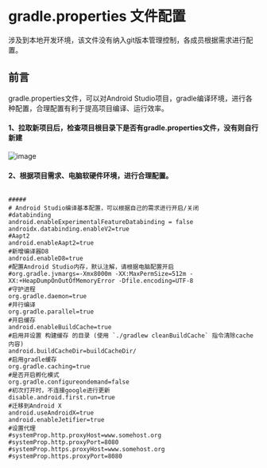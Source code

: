 # gradle.properties 文件配置
涉及到本地开发环境，该文件没有纳入git版本管理控制，各成员根据需求进行配置。

## 前言
gradle.properties文件，可以对Android Studio项目，gradle编译环境，进行各种配置，合理配置有利于提高项目编译、运行效率。

#### 1、拉取新项目后，检查项目根目录下是否有gradle.properties文件，没有则自行新建
![image](uploads/5d94e1047c974a1cd3df1d02fff250fb/image.png)

#### 2、根据项目需求、电脑软硬件环境，进行合理配置。

```

#####
# Android Studio编译基本配置，可以根据自己的需求进行开启/关闭
#databinding
android.enableExperimentalFeatureDatabinding = false
androidx.databinding.enableV2=true
#Aapt2
android.enableAapt2=true
#新增编译器D8
android.enableD8=true
#配置Android Studio内存，默认注解，请根据电脑配置开启
#org.gradle.jvmargs=-Xmx8000m -XX:MaxPermSize=512m -XX:+HeapDumpOnOutOfMemoryError -Dfile.encoding=UTF-8
#守护进程
org.gradle.daemon=true
#并行编译
org.gradle.parallel=true
#开启缓存
android.enableBuildCache=true
#启用并设置 构建缓存 的目录 (使用 `./gradlew cleanBuildCache` 指令清除cache内容)
android.buildCacheDir=buildCacheDir/
#启用gradle缓存
org.gradle.caching=true
#是否开启孵化模式
org.gradle.configureondemand=false
#初次打开时，不连接google进行更新
disable.android.first.run=true
#迁移到Android X
android.useAndroidX=true
android.enableJetifier=true
#设置代理
#systemProp.http.proxyHost=www.somehost.org
#systemProp.http.proxyPort=8080
#systemProp.https.proxyHost=www.somehost.org
#systemProp.https.proxyPort=8080

```

